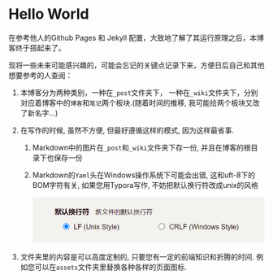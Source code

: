 # Hello World

在参考他人的Github Pages 和 Jekyll 配置，大致地了解了其运行原理之后，本博客终于搭起来了。

现将一些未来可能感兴趣的，可能会忘记的关键点记录下来，方便日后自己和其他想要参考的人查阅：

1. 本博客分为两种类别，一种在`_post`文件夹下， 一种在`_wiki`文件夹下，分别对应着博客中的`博客`和`笔记`两个板块.(随着时间的推移, 我可能给两个板块又改了新名字...)

2. 在写作的时候, 虽然不方便, 但最好遵循这样的模式, 因为这样最省事. 

   1. Markdown中的图片在`_post`和`_wiki`文件夹下存一份, 并且在博客的根目录下也保存一份

   2. Markdown的`Yaml`头在Windows操作系统下可能会出错, 这和uft-8下的BOM字符有关, 如果您用Typora写作, 不妨把默认换行符改成unix的风格

      <img src="./img/默认换行符.png" alt="默认换行符" style="zoom: 67%;" />

3. 文件夹里的内容是可以高度定制的, 只要您有一定的前端知识和折腾的时间. 例如您可以在`assets`文件夹里替换各种各样的页面图标.

   

